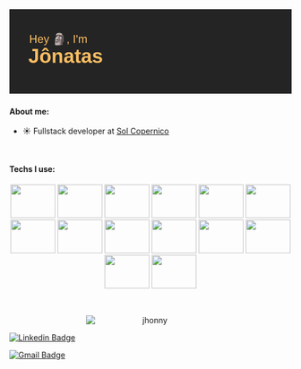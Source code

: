 <img src="header.png"/>

#### About me:
- ☀️ Fullstack developer at [Sol Copernico](https://www.solcopernico.com.br/)

<br/>

#### Techs I use:
<p align="center">

<img height="60" width="80" src="https://cdn.jsdelivr.net/gh/devicons/devicon/icons/react/react-original.svg" />
<img height="60" width="80" src="https://cdn.jsdelivr.net/gh/devicons/devicon/icons/nestjs/nestjs-plain.svg" />
<img height="60" width="80" src="https://cdn.jsdelivr.net/gh/devicons/devicon/icons/docker/docker-original.svg" />
<img height="60" width="80" src="https://cdn.jsdelivr.net/gh/devicons/devicon/icons/typescript/typescript-original.svg" />
<img height="60" width="80" src="https://cdn.jsdelivr.net/gh/devicons/devicon/icons/python/python-original.svg" />
<img height="60" width="80" src="https://cdn.jsdelivr.net/gh/devicons/devicon/icons/jest/jest-plain.svg" />
<img height="60" width="80" src="https://cdn.jsdelivr.net/gh/devicons/devicon/icons/express/express-original.svg" />
<img height="60" width="80" src="https://cdn.jsdelivr.net/gh/devicons/devicon/icons/postgresql/postgresql-original.svg" />
<img height="60" width="80" src="https://cdn.jsdelivr.net/gh/devicons/devicon/icons/mysql/mysql-original.svg" />
<img height="60" width="80" src="https://cdn.jsdelivr.net/gh/devicons/devicon/icons/mongodb/mongodb-original.svg" />
<img height="60" width="80" src="https://cdn.jsdelivr.net/gh/devicons/devicon/icons/eslint/eslint-original.svg" />
<img height="60" width="80" src="https://cdn.jsdelivr.net/gh/devicons/devicon/icons/figma/figma-original.svg" />
<img height="60" width="80" src="https://cdn.jsdelivr.net/gh/devicons/devicon/icons/css3/css3-original.svg" />
<img height="60" width="80" src="https://cdn.jsdelivr.net/gh/devicons/devicon/icons/electron/electron-original.svg" />


</p>

<br/>

<p align="center" style="display: flex; align-items: center; justify-content: space-around">

 
<img width=230 src="https://github-readme-stats.vercel.app/api/top-langs?username=jonatasfernandespimenta&show_icons=true&theme=blueberry&hide_border=true&cache_seconds=1800&locale=en" alt="jhonny" />

[![Linkedin Badge](https://img.shields.io/badge/LinkedIn-0077B5?style=for-the-badge&logo=linkedin&logoColor=white)](https://www.linkedin.com/in/j%C3%B4natas-fernandes-pimenta-67069b199/)

[![Gmail Badge](https://img.shields.io/badge/Gmail-D14836?style=for-the-badge&logo=gmail&logoColor=white)](mailto:jonatasfernandespimenta@gmail.com)

  </p>

